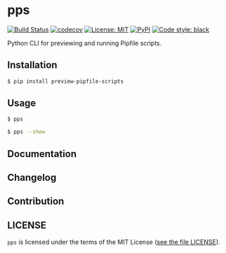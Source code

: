 # pps

[![Build Status](https://travis-ci.org/SeungUkLee/pps.svg?branch=dev)](https://travis-ci.org/SeungUkLee/pps)
[![codecov](https://codecov.io/gh/SeungUkLee/pps/branch/master/graph/badge.svg)](https://codecov.io/gh/SeungUkLee/pps)
[![License: MIT](https://img.shields.io/badge/License-MIT-yellow.svg)](https://opensource.org/licenses/MIT)
[![PyPI](https://img.shields.io/pypi/v/preview-pipfile-scripts.svg)](https://img.shields.io/pypi/v/preview-pipfile-scripts)
[![Code style: black](https://img.shields.io/badge/code%20style-black-000000.svg)](https://github.com/python/black)


Python CLI for previewing and running Pipfile scripts.


## Installation

```bash
$ pip install preview-pipfile-scripts
```

## Usage

```bash
$ pps
```

```bash
$ pps --show
```

## Documentation

## Changelog

## Contribution

## LICENSE
`pps` is licensed under the terms of the MIT License ([see the file LICENSE](https://github.com/SeungUkLee/pps/blob/master/LICENSE)).

